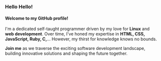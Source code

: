 ### Hello Hello!
#### Welcome to my GitHub profile! 
I'm a dedicated self-taught programmer driven by my love for **Linux** and **web development**.
Over time, I've honed my expertise in **HTML, CSS, JavaScript, Ruby, C,**...
However, my thirst for knowledge knows no bounds.

**Join me** as we traverse the exciting software development landscape, building innovative solutions and shaping the future together.
